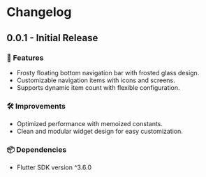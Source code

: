 # Changelog

## 0.0.1 - Initial Release

### 🎉 Features
- Frosty floating bottom navigation bar with frosted glass design.
- Customizable navigation items with icons and screens.
- Supports dynamic item count with flexible configuration.

### 🛠️ Improvements
- Optimized performance with memoized constants.
- Clean and modular widget design for easy customization.

### 📦 Dependencies
- Flutter SDK version ^3.6.0

